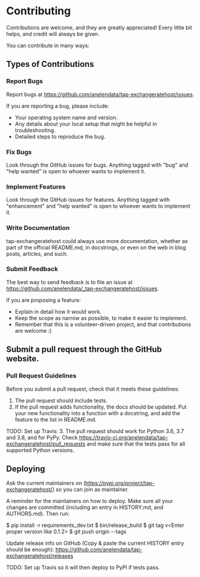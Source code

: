# Contributing

Contributions are welcome, and they are greatly appreciated! Every little bit
helps, and credit will always be given.

You can contribute in many ways:

## Types of Contributions

### Report Bugs

Report bugs at https://github.com/anelendata/tap-exchangeratehost/issues.

If you are reporting a bug, please include:

- Your operating system name and version.
- Any details about your local setup that might be helpful in troubleshooting.
- Detailed steps to reproduce the bug.

### Fix Bugs

Look through the GitHub issues for bugs. Anything tagged with "bug" and "help
wanted" is open to whoever wants to implement it.

### Implement Features

Look through the GitHub issues for features. Anything tagged with "enhancement"
and "help wanted" is open to whoever wants to implement it.

### Write Documentation

tap-exchangeratehost could always use more documentation, whether as part of the
official README.md, in docstrings, or even on the web in blog posts,
articles, and such.

### Submit Feedback

The best way to send feedback is to file an issue at https://github.com/anelendata/_tap-exchangeratehost/issues.

If you are proposing a feature:

- Explain in detail how it would work.
- Keep the scope as narrow as possible, to make it easier to implement.
- Remember that this is a volunteer-driven project, and that contributions
  are welcome :)

## Submit a pull request through the GitHub website.

### Pull Request Guidelines

Before you submit a pull request, check that it meets these guidelines:

1. The pull request should include tests.
2. If the pull request adds functionality, the docs should be updated. Put
   your new functionality into a function with a docstring, and add the
   feature to the list in README.md.

TODO: Set up Travis:
3. The pull request should work for Python 3.6, 3.7 and 3.8, and for PyPy. Check
   https://travis-ci.org/anelendata/tap-exchangeratehost/pull_requests
   and make sure that the tests pass for all supported Python versions.

## Deploying

Ask the current maintainers on (https://pypi.org/project/tap-exchangeratehost/)
so you can join as maintainer.

A reminder for the maintainers on how to deploy.
Make sure all your changes are committed (including an entry in HISTORY.md, and AUTHORS.md).
Then run:

$ pip install -r requirements_dev.txt
$ bin/release_build
$ git tag v<Enter proper version like 0.1.2>
$ git push origin --tags

Update release info on GitHub (Copy & paste the current HISTORY entry should be enough):
https://github.com/anelendata/tap-exchangeratehost/releases

TODO: Set up Travis so it will then deploy to PyPI if tests pass.
